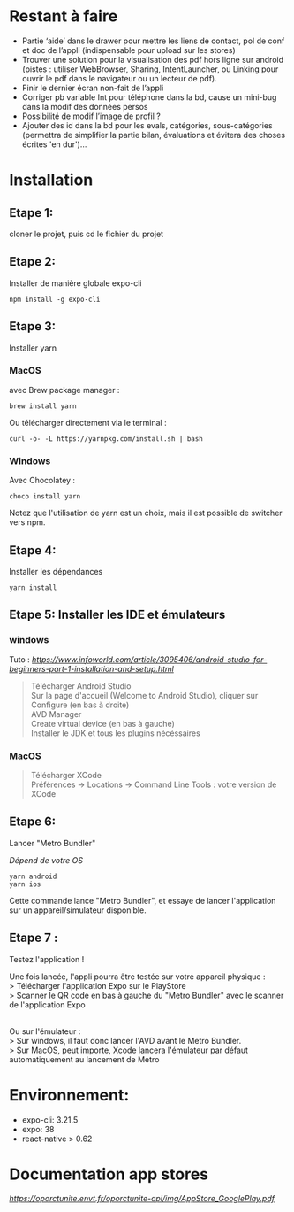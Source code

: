 # Restant à faire
- Partie ‘aide’ dans le drawer pour mettre les liens de contact, pol de conf et doc de l’appli (indispensable pour upload sur les stores)
- Trouver une solution pour la visualisation des pdf hors ligne sur android (pistes : utiliser WebBrowser, Sharing, IntentLauncher, ou Linking pour ouvrir le pdf dans le navigateur ou un lecteur de pdf).
- Finir le dernier écran non-fait de l’appli
- Corriger pb variable Int pour téléphone dans la bd, cause un mini-bug dans la modif des données persos
- Possibilité de modif l’image de profil ?
- Ajouter des id dans la bd pour les evals, catégories, sous-catégories (permettra de simplifier la partie bilan, évaluations et évitera des choses écrites 'en dur')…

# Installation

## Etape 1: 
cloner le projet, puis cd le fichier du projet

## Etape 2: 
Installer de manière globale expo-cli
```
npm install -g expo-cli
```

## Etape 3: 

Installer yarn

### MacOS

avec Brew package manager :

```
brew install yarn
```

Ou télécharger directement via le terminal :

```
curl -o- -L https://yarnpkg.com/install.sh | bash
```

### Windows

Avec Chocolatey :

```
choco install yarn
```

Notez que l'utilisation de yarn est un choix, mais il est possible de switcher vers npm.<br>
    
## Etape 4: 
Installer les dépendances

```
yarn install
```
    
## Etape 5: Installer les IDE et émulateurs

### windows

Tuto : *https://www.infoworld.com/article/3095406/android-studio-for-beginners-part-1-installation-and-setup.html* <br>

> Télécharger Android Studio <br>
> Sur la page d'accueil (Welcome to Android Studio), cliquer sur Configure (en bas à droite) <br>
> AVD Manager <br>
> Create virtual device (en bas à gauche) <br>
> Installer le JDK et tous les plugins nécéssaires

### MacOS

> Télécharger XCode <br>
> Préférences -> Locations -> Command Line Tools : votre version de XCode


## Etape 6: 
Lancer "Metro Bundler"

*Dépend de votre OS*
```
yarn android
yarn ios
```

Cette commande lance "Metro Bundler", et essaye de lancer l'application sur un appareil/simulateur disponible. <br>

## Etape 7 :
Testez l'application !<br>

Une fois lancée, l'appli pourra être testée sur votre appareil physique : <br>
    > Télécharger l'application Expo sur le PlayStore <br>
    > Scanner le QR code en bas à gauche du "Metro Bundler" avec le scanner de l'application Expo <br><br>
    
Ou sur l'émulateur : <br>
    > Sur windows, il faut donc lancer l'AVD avant le Metro Bundler.<br>
    > Sur MacOS, peut importe, Xcode lancera l'émulateur par défaut automatiquement au lancement de Metro
        

# Environnement:
- expo-cli: 3.21.5
- expo: 38
- react-native > 0.62

# Documentation app stores
*https://oporctunite.envt.fr/oporctunite-api/img/AppStore_GooglePlay.pdf*